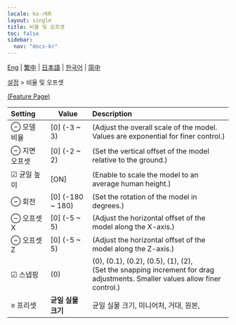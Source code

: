 ```yaml
---
locale: ko-rKR
layout: single
title: 비율 및 오프셋
toc: false
sidebar:
  nav: "docs-kr"
---
```

[Eng](/dancexr/menu/2025.4/actor/scale_n_offset) | [繁中](/tw/dancexr/menu/2025.4/actor/scale_n_offset) | [日本語](/jp/dancexr/menu/2025.4/actor/scale_n_offset) | [한국어](/kr/dancexr/menu/2025.4/actor/scale_n_offset) | [简中](/zh/dancexr/menu/2025.4/actor/scale_n_offset)

[설정](../menu#설정) > 비율 및 오프셋



[(Feature Page)](/kr/dancexr/features/scale_n_offset)

| Setting | Value | Description |
| :--- | --- | :--- |
|  ⊖ 모델 비율| [0] (-3 ~ 3) | (Adjust the overall scale of the model. Values are exponential for finer control.)
|  ⊖ 지면 오프셋| [0] (-2 ~ 2) | (Set the vertical offset of the model relative to the ground.)
|  ☑ 균일 높이| [ON] | (Enable to scale the model to an average human height.)
|  ⊖ 회전| [0] (-180 ~ 180) | (Set the rotation of the model in degrees.)
|  ⊖ 오프셋 X| [0] (-5 ~ 5) | (Adjust the horizontal offset of the model along the X-axis.)
|  ⊖ 오프셋 Z| [0] (-5 ~ 5) | (Adjust the horizontal offset of the model along the Z-axis.)
| ☑ 스냅핑| (0) | (0), (0.1), (0.2), (0.5), (1), (2), <br/>(Set the snapping increment for drag adjustments. Smaller values allow finer control.)
|  ≡ 프리셋| **균일 실물 크기** | 균일 실물 크기, 미니어처, 거대, 원본,  |
